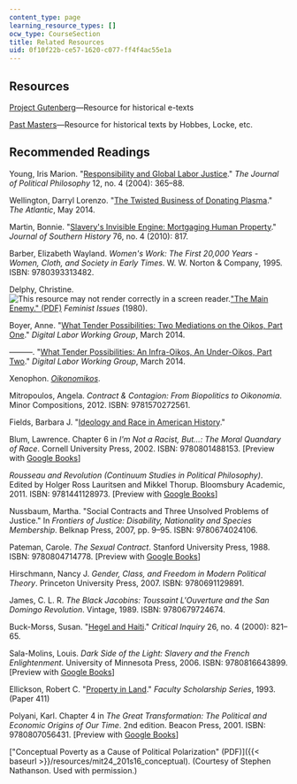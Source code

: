 ```yaml
---
content_type: page
learning_resource_types: []
ocw_type: CourseSection
title: Related Resources
uid: 0f10f22b-ce57-1620-c077-ff4f4ac55e1a
---
```


Resources
---------

[Project Gutenberg](http://www.gutenberg.org/wiki/Main_Page)—Resource for historical e-texts

[Past Masters](http://library.nlx.com/xtf/search?browse-collections=true)—Resource for historical texts by Hobbes, Locke, etc.

Recommended Readings
--------------------

Young, Iris Marion. "[Responsibility and Global Labor Justice](http://www.carnegiecouncil.org/publications/articles_papers_reports/4973.html)." _The Journal of Political Philosophy_ 12, no. 4 (2004): 365–88.

Wellington, Darryl Lorenzo. "[The Twisted Business of Donating Plasma](http://www.theatlantic.com/health/archive/2014/05/blood-money-the-twisted-business-of-donating-plasma/362012/)." _The Atlantic_, May 2014.

Martin, Bonnie. "[Slavery's Invisible Engine: Mortgaging Human Property](http://connection.ebscohost.com/c/articles/55254197/slaverys-invisible-engine-mortgaging-human-property)." _Journal of Southern History_ 76, no. 4 (2010): 817.

Barber, Elizabeth Wayland. _Women's Work: The First 20,000 Years - Women, Cloth, and Society in Early Times_. W. W. Norton & Company, 1995. ISBN: 9780393313482.

Delphy, Christine. ![This resource may not render correctly in a screen reader.](/images/inacessible.gif)["The Main Enemy." (PDF)](https://libcom.org/files/delphymainenemy.pdf) _Feminist Issues_ (1980).

Boyer, Anne. "[What Tender Possibilities: Two Mediations on the Oikos, Part One](http://digitallabor.commons.gc.cuny.edu/2014/03/05/what-tender-possibilities-two-meditations-on-the-oikos/)." _Digital Labor Working Group_, March 2014.

———. "[What Tender Possibilities: An Infra-Oikos, An Under-Oikos, Part Two](http://digitallabor.commons.gc.cuny.edu/2014/03/06/part-ii-what-tender-possibilities-an-infra-oikos-an-under-oikos/)." _Digital Labor Working Group_, March 2014.

Xenophon. [_Oikonomikos_](https://stuff.mit.edu/afs/athena/course/21/21h.401/www/local/xenophon_oikonomikos.html).

Mitropoulos, Angela. _Contract & Contagion: From Biopolitics to Oikonomia_. Minor Compositions, 2012. ISBN: 9781570272561.

Fields, Barbara J. "[Ideology and Race in American History](https://msuweb.montclair.edu/~furrg/essays/fieldsideolandrace.html)."

Blum, Lawrence. Chapter 6 in _I'm Not a Racist, But…: The Moral Quandary of Race_. Cornell University Press, 2002. ISBN: 9780801488153. \[Preview with [Google Books](http://books.google.com/books?id=36nxBjpi4R8C&pg=PA109=onepage)\]

_Rousseau and Revolution (Continuum Studies in Political Philosophy)_. Edited by Holger Ross Lauritsen and Mikkel Thorup. Bloomsbury Academic, 2011. ISBN: 9781441128973. \[Preview with [Google Books](http://books.google.com/books?id=2BjJPXCnw0MC&pg=PAfrontcover)\]

Nussbaum, Martha. "Social Contracts and Three Unsolved Problems of Justice." In _Frontiers of Justice: Disability, Nationality and Species Membership_. Belknap Press, 2007, pp. 9–95. ISBN: 9780674024106.

Pateman, Carole. _The Sexual Contract_. Stanford University Press, 1988. ISBN: 9780804714778. \[Preview with [Google Books](http://books.google.com/books?id=jH2KPvZF1L0C&pg=PAfrontcover)\]

Hirschmann, Nancy J. _Gender, Class, and Freedom in Modern Political Theory_. Princeton University Press, 2007. ISBN: 9780691129891.

James, C. L. R. _The Black Jacobins: Toussaint L'Ouverture and the San Domingo Revolution_. Vintage, 1989. ISBN: 9780679724674.

Buck-Morss, Susan. "[Hegel and Haiti](https://www.jstor.org/stable/1344332)." _Critical Inquiry_ 26, no. 4 (2000): 821–65.

Sala-Molins, Louis. _Dark Side of the Light: Slavery and the French Enlightenment_. University of Minnesota Press, 2006. ISBN: 9780816643899. \[Preview with [Google Books](http://books.google.com/books?id=ZqhDEFLNebAC&pg=PAfrontcover)\]

Ellickson, Robert C. "[Property in Land](http://digitalcommons.law.yale.edu/fss_papers/411)." _Faculty Scholarship Series_, 1993. (Paper 411)

Polyani, Karl. Chapter 4 in _The Great Transformation: The Political and Economic Origins of Our Time_. 2nd edition. Beacon Press, 2001. ISBN: 9780807056431. \[Preview with [Google Books](http://books.google.com/books?id=YfpIs1Z6B2sC&pg=PAfrontcover)\]

["Conceptual Poverty as a Cause of Political Polarization" (PDF)]({{< baseurl >}}/resources/mit24_201s16_conceptual). (Courtesy of Stephen Nathanson. Used with permission.)